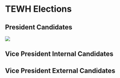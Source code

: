# TEWH Elections
## President Candidates

[![](https://github.com/TEWH/TEWH-Election-Website/blob/main/Photos/IMG_9049.jpg)](https://youtu.be/WEcx6IOqV84)

## Vice President Internal Candidates


## Vice President External Candidates


